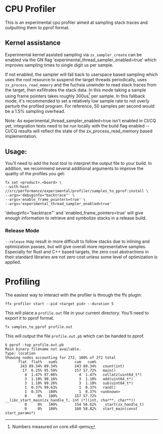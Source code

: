 # CPU Profiler

This is an experimental cpu profiler aimed at sampling stack traces and outputting them to pprof
format.

## Kernel assistance

Experimental kernel assisted sampling via `zx_sampler_create` can be enabled via the GN flag
'experimental_thread_sampler_enabled=true' which improves sampling times to single digit us per
sample.

If not enabled, the sampler will fall back to userspace based sampling which uses the root resource
to suspend the target threads periodically, uses `zx_process_read_memory` and the fuchsia unwinder to
read stack traces from the target, then exfiltrates the stack data. In this mode taking a sample
using frame pointers takes roughly 300us[^1] per sample. In this fallback mode, it's recommended to
set a relatively low sample rate to not overly perturb the profiled program. For reference, 50
samples per second would be a 1.5% sampling overhead.

Note: As experimental_thread_sampler_enabled=true isn't enabled in CI/CQ yet, integration tests
need to be run locally with the build flag enabled -- CI/CQ results will reflect the state of the
zx_process_read_memory based implementation.

[^1]: Numbers measured on core.x64-qemu

## Usage:

You'll need to add the host tool to interpret the output file to your build. In addition, we
recommend several additional arguments to improve the quality of the profiles you get:

```
fx set <product>.<board> \
--with-host //src/performance/experimental/profiler/samples_to_pprof:install \
--args='debuginfo="backtrace"' \
--args='enable_frame_pointers=true' \
--args='experimental_thread_sampler_enabled=true'
```

'debuginfo="backtrace"' and 'enabled_frame_pointers=true' will give enough information to retrieve
and symbolize stacks in a release build.


### Release Mode
`--release` may result in more difficult to follow stacks due to inlining and optimization passes, but
will give overall more representative samples. Especially for Rust and C++ based targets, the zero
cost abstractions in their standard libraries are not zero cost unless some level of optimization is
applied.

# Profiling
The easiest way to interact with the profiler is through the ffx plugin:

```
ffx profiler start --pid <target pid> --duration 5
```

This will place a `profile.out` file in your current directory. You'll need to export it to pprof format.

```
fx samples_to_pprof profile.out
```

This will output the file `profile.out.pb` which can be handed to pprof.

```
$ pprof -top profile.out.pb
Main binary filename not available.
Type: location
Showing nodes accounting for 272, 100% of 272 total
      flat  flat%   sum%        cum   cum%
       243 89.34% 89.34%        243 89.34%   count(int)
        17  6.25% 95.59%        157 57.72%   main()
         4  1.47% 97.06%          4  1.47%   collatz(uint64_t*)
         3  1.10% 98.16%          3  1.10%   add(uint64_t*)
         3  1.10% 99.26%          3  1.10%   sub(uint64_t*)
         1  0.37% 99.63%          1  0.37%   rand()
         1  0.37%   100%          1  0.37%  <unknown>
         0     0%   100%        157 57.72%   __libc_start_main(zx_handle_t, int (*)(int, char**, char**))
         0     0%   100%        154 56.62%   _start(zx_handle_t)
         0     0%   100%        160 58.82%   start_main(const start_params*)
```

